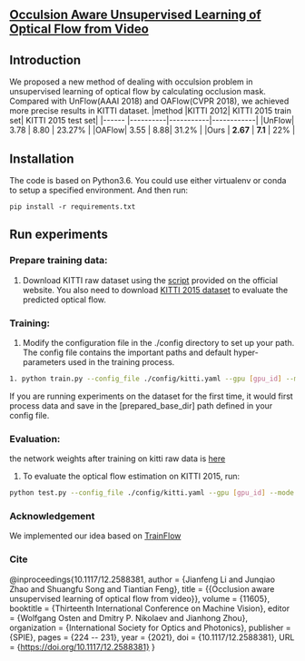 ## [Occulsion Aware Unsupervised Learning of Optical Flow from Video](https://www.spiedigitallibrary.org/conference-proceedings-of-spie/11605/116050T/Occlusion-aware-unsupervised-learning-of-optical-flow-from-video/10.1117/12.2588381.short)

## Introduction
We proposed a new method of dealing with occulsion problem in unsupervised learning of optical flow by calculating occlusion mask. 
Compared with UnFlow(AAAI 2018) and OAFlow(CVPR 2018), we achieved more precise results in KITTI dataset.
|method |KITTI 2012| KITTI 2015 train set| KITTI 2015 test set|
|------ |----------|-----------|------------|
|UnFlow| 3.78 | 8.80 | 23.27% |
|OAFlow| 3.55 | 8.88| 31.2% |
|Ours | **2.67** | **7.1** | 22% |

## Installation
The code is based on Python3.6. You could use either virtualenv or conda to setup a specified environment. And then run:
```
pip install -r requirements.txt
```

## Run experiments

### Prepare training data:
1. Download KITTI raw dataset using the <a href="http://www.cvlibs.net/download.php?file=raw_data_downloader.zip">script</a> provided on the official website. You also need to download <a href="http://www.cvlibs.net/datasets/kitti/eval_scene_flow.php?benchmark=flow">KITTI 2015 dataset</a> to evaluate the predicted optical flow. 

### Training:
1. Modify the configuration file in the ./config directory to set up your path. The config file contains the important paths and default hyper-parameters used in the training process.

```bash
1. python train.py --config_file ./config/kitti.yaml --gpu [gpu_id] --mode flow --prepared_save_dir [name_of_your_prepared_dataset] --model_dir [your/directory/to/save/training/models]
```
If you are running experiments on the dataset for the first time, it would first process data and save in the [prepared_base_dir] path defined in your config file. 

### Evaluation:
the network weights after training on kitti raw data is [here](https://drive.google.com/file/d/1_sXqSUysOy56JiUjVmwdM1Z-1D3B54HH/view?usp=sharing)

1. To evaluate the optical flow estimation on KITTI 2015, run:
```bash
python test.py --config_file ./config/kitti.yaml --gpu [gpu_id] --mode flow --task kitti_flow --pretrained_model [path/to/your/model]
```

### Acknowledgement
We implemented our idea based on <a href="https://github.com/B1ueber2y/TrianFlow">TrainFlow</a>

### Cite
@inproceedings{10.1117/12.2588381,
author = {Jianfeng Li and Junqiao Zhao and Shuangfu Song and Tiantian Feng},
title = {{Occlusion aware unsupervised learning of optical flow from video}},
volume = {11605},
booktitle = {Thirteenth International Conference on Machine Vision},
editor = {Wolfgang Osten and Dmitry P. Nikolaev and Jianhong Zhou},
organization = {International Society for Optics and Photonics},
publisher = {SPIE},
pages = {224 -- 231},
year = {2021},
doi = {10.1117/12.2588381},
URL = {https://doi.org/10.1117/12.2588381}
}
